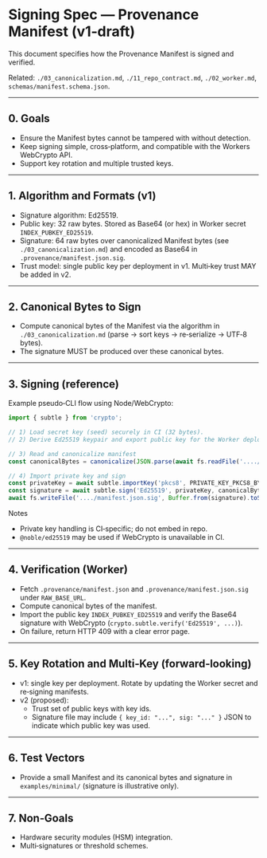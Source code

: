 # Signing Spec — Provenance Manifest (v1‑draft)

This document specifies how the Provenance Manifest is signed and verified.

Related: `./03_canonicalization.md`, `./11_repo_contract.md`, `./02_worker.md`, `schemas/manifest.schema.json`.

---

## 0. Goals

- Ensure the Manifest bytes cannot be tampered with without detection.
- Keep signing simple, cross‑platform, and compatible with the Workers WebCrypto API.
- Support key rotation and multiple trusted keys.

---

## 1. Algorithm and Formats (v1)

- Signature algorithm: Ed25519.
- Public key: 32 raw bytes. Stored as Base64 (or hex) in Worker secret `INDEX_PUBKEY_ED25519`.
- Signature: 64 raw bytes over canonicalized Manifest bytes (see `./03_canonicalization.md`) and encoded as Base64 in `.provenance/manifest.json.sig`.
- Trust model: single public key per deployment in v1. Multi‑key trust MAY be added in v2.

---

## 2. Canonical Bytes to Sign

- Compute canonical bytes of the Manifest via the algorithm in `./03_canonicalization.md` (parse → sort keys → re‑serialize → UTF‑8 bytes).
- The signature MUST be produced over these canonical bytes.

---

## 3. Signing (reference)

Example pseudo‑CLI flow using Node/WebCrypto:

```ts
import { subtle } from 'crypto';

// 1) Load secret key (seed) securely in CI (32 bytes).
// 2) Derive Ed25519 keypair and export public key for the Worker deployment.

// 3) Read and canonicalize manifest
const canonicalBytes = canonicalize(JSON.parse(await fs.readFile('..../manifest.json', 'utf8')));

// 4) Import private key and sign
const privateKey = await subtle.importKey('pkcs8', PRIVATE_KEY_PKCS8_BYTES, { name: 'Ed25519' }, false, ['sign']);
const signature = await subtle.sign('Ed25519', privateKey, canonicalBytes);
await fs.writeFile('..../manifest.json.sig', Buffer.from(signature).toString('base64'));
```

Notes
- Private key handling is CI‑specific; do not embed in repo.
- `@noble/ed25519` may be used if WebCrypto is unavailable in CI.

---

## 4. Verification (Worker)

- Fetch `.provenance/manifest.json` and `.provenance/manifest.json.sig` under `RAW_BASE_URL`.
- Compute canonical bytes of the manifest.
- Import the public key `INDEX_PUBKEY_ED25519` and verify the Base64 signature with WebCrypto (`crypto.subtle.verify('Ed25519', ...)`).
- On failure, return HTTP 409 with a clear error page.

---

## 5. Key Rotation and Multi‑Key (forward‑looking)

- v1: single key per deployment. Rotate by updating the Worker secret and re‑signing manifests.
- v2 (proposed):
  - Trust set of public keys with key ids.
  - Signature file may include `{ key_id: "...", sig: "..." }` JSON to indicate which public key was used.

---

## 6. Test Vectors

- Provide a small Manifest and its canonical bytes and signature in `examples/minimal/` (signature is illustrative only).

---

## 7. Non‑Goals

- Hardware security modules (HSM) integration.
- Multi‑signatures or threshold schemes.

